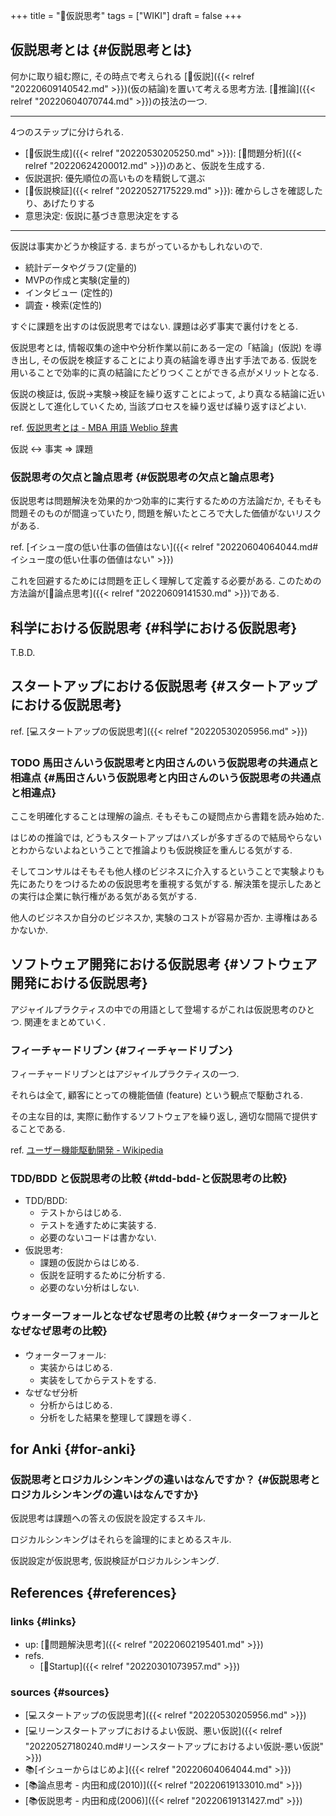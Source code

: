 +++
title = "📝仮説思考"
tags = ["WIKI"]
draft = false
+++

## 仮説思考とは {#仮説思考とは}

何かに取り組む際に, その時点で考えられる [📝仮説]({{< relref "20220609140542.md" >}})(仮の結論)を置いて考える思考方法. [📝推論]({{< relref "20220604070744.md" >}})の技法の一つ.

---

4つのステップに分けられる.

-   [📝仮説生成]({{< relref "20220530205250.md" >}}): [📝問題分析]({{< relref "20220624200012.md" >}})のあと、仮説を生成する.
-   仮説選択: 優先順位の高いものを精鋭して選ぶ
-   [📝仮説検証]({{< relref "20220527175229.md" >}}): 確からしさを確認したり、あげたりする
-   意思決定: 仮説に基づき意思決定をする

---

仮説は事実かどうか検証する. まちがっているかもしれないので.

-   統計データやグラフ(定量的)
-   MVPの作成と実験(定量的)
-   インタビュー (定性的)
-   調査・検索(定性的)

すぐに課題を出すのは仮説思考ではない. 課題は必ず事実で裏付けをとる.

仮説思考とは, 情報収集の途中や分析作業以前にある一定の「結論」(仮説) を導き出し, その仮説を検証することにより真の結論を導き出す手法である. 仮説を用いることで効率的に真の結論にたどりつくことができる点がメリットとなる.

仮説の検証は, 仮説→実験→検証を繰り返すことによって, より真なる結論に近い仮説として進化していくため, 当該プロセスを繰り返せば繰り返すほどよい.

ref. [仮説思考とは - MBA 用語 Weblio 辞書](http://www.weblio.jp/content/%E4%BB%AE%E8%AA%AC%E6%80%9D%E8%80%83)

<div class="quate">

仮説 <-> 事実 => 課題

</div>


### 仮説思考の欠点と論点思考 {#仮説思考の欠点と論点思考}

仮説思考は問題解決を効果的かつ効率的に実行するための方法論だか, そもそも問題そのものが間違っていたり, 問題を解いたところで大した価値がないリスクがある.

ref. [イシュー度の低い仕事の価値はない]({{< relref "20220604064044.md#イシュー度の低い仕事の価値はない" >}})

これを回避するためには問題を正しく理解して定義する必要がある. このための方法論が[📝論点思考]({{< relref "20220609141530.md" >}})である.


## 科学における仮説思考 {#科学における仮説思考}

T.B.D.


## スタートアップにおける仮説思考 {#スタートアップにおける仮説思考}

ref. [💻スタートアップの仮説思考]({{< relref "20220530205956.md" >}})


### <span class="org-todo todo TODO">TODO</span> 馬田さんいう仮説思考と内田さんのいう仮説思考の共通点と相違点 {#馬田さんいう仮説思考と内田さんのいう仮説思考の共通点と相違点}

ここを明確化することは理解の論点. そもそもこの疑問点から書籍を読み始めた.

はじめの推論では, どうもスタートアップはハズレが多すぎるので結局やらないとわからないよねということで推論よりも仮説検証を重んじる気がする.

そしてコンサルはそもそも他人様のビジネスに介入するということで実験よりも先にあたりをつけるための仮説思考を重視する気がする. 解決策を提示したあとの実行は企業に執行権がある気がある気がする.

他人のビジネスか自分のビジネスか, 実験のコストが容易か否か. 主導権はあるかないか.


## ソフトウェア開発における仮説思考 {#ソフトウェア開発における仮説思考}

アジャイルプラクティスの中での用語として登場するがこれは仮説思考のひとつ. 関連をまとめていく.


### フィーチャードリブン {#フィーチャードリブン}

フィーチャードリブンとはアジャイルプラクティスの一つ.

それらは全て, 顧客にとっての機能価値 (feature) という観点で駆動される.

その主な目的は, 実際に動作するソフトウェアを繰り返し, 適切な間隔で提供することである.

ref. [ユーザー機能駆動開発 - Wikipedia](http://ja.wikipedia.org/wiki/%E3%83%A6%E3%83%BC%E3%82%B6%E3%83%BC%E6%A9%9F%E8%83%BD%E9%A7%86%E5%8B%95%E9%96%8B%E7%99%BA)


### TDD/BDD と仮説思考の比較 {#tdd-bdd-と仮説思考の比較}

-   TDD/BDD:
    -   テストからはじめる.
    -   テストを通すために実装する.
    -   必要のないコードは書かない.
-   仮説思考:
    -   課題の仮説からはじめる.
    -   仮説を証明するために分析する.
    -   必要のない分析はしない.


### ウォーターフォールとなぜなぜ思考の比較 {#ウォーターフォールとなぜなぜ思考の比較}

-   ウォーターフォール:
    -   実装からはじめる.
    -   実装をしてからテストをする.
-   なぜなぜ分析
    -   分析からはじめる.
    -   分析をした結果を整理して課題を導く.


## for Anki {#for-anki}


### 仮説思考とロジカルシンキングの違いはなんですか？ {#仮説思考とロジカルシンキングの違いはなんですか}

仮説思考は課題への答えの仮説を設定するスキル.

ロジカルシンキングはそれらを論理的にまとめるスキル.

仮説設定が仮説思考, 仮説検証がロジカルシンキング.


## References {#references}


### links {#links}

-   up: [📝問題解決思考]({{< relref "20220602195401.md" >}})
-   refs.
    -   [📂Startup]({{< relref "20220301073957.md" >}})


### sources {#sources}

-   [💻スタートアップの仮説思考]({{< relref "20220530205956.md" >}})
-   [💻リーンスタートアップにおけるよい仮説、悪い仮説]({{< relref "20220527180240.md#リーンスタートアップにおけるよい仮説-悪い仮説" >}})
-   📚[イシューからはじめよ]({{< relref "20220604064044.md" >}})
-   [📚論点思考 - 内田和成(2010)]({{< relref "20220619133010.md" >}})
-   [📚仮説思考 - 内田和成(2006)]({{< relref "20220619131427.md" >}})
